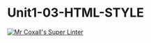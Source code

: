 # Unit1-03-HTML-STYLE

[![Mr Coxall's Super Linter](https://github.com/ICD2O-Digital-Tech-AtriSarker/Unit1-03-HTML-STYLE/workflows/Mr%20Coxall's%20Super%20Linter/badge.svg)](https://github.com/ICD2O-Digital-Tech-AtriSarker/Unit1-03-HTML-STYLE/actions/)
